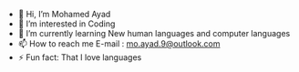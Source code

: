- 👋 Hi, I’m Mohamed Ayad
- 👀 I’m interested in Coding
- 🌱 I’m currently learning New human languages and computer languages
- 📫 How to reach me E-mail : mo.ayad.9@outlook.com
- ⚡ Fun fact: That I love languages
